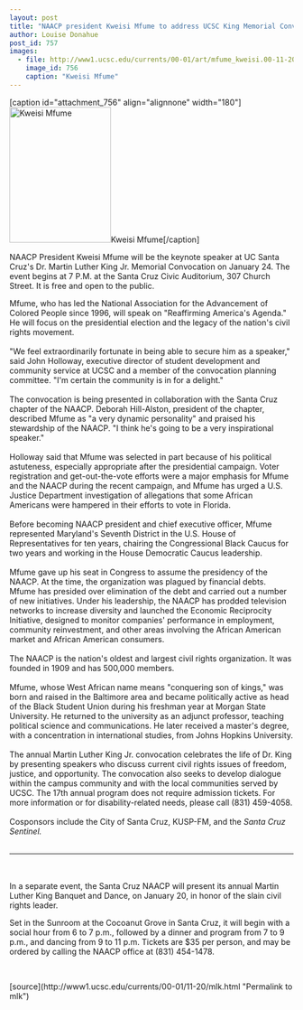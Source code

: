 ```yaml
---
layout: post
title: "NAACP president Kweisi Mfume to address UCSC King Memorial Convocation"
author: Louise Donahue
post_id: 757
images:
  - file: http://www1.ucsc.edu/currents/00-01/art/mfume_kweisi.00-11-20.jpg
    image_id: 756
    caption: "Kweisi Mfume"
---
```


[caption id="attachment_756" align="alignnone" width="180"]<a href="http://localhost/mysite/wp-content/uploads/2000/11/mfume_kweisi.00-11-20.jpg"><img class="size-full wp-image-756" src="http://localhost/mysite/wp-content/uploads/2000/11/mfume_kweisi.00-11-20.jpg" alt="Kweisi Mfume" width="180" height="240" /></a>Kweisi Mfume[/caption]
<p>
  NAACP President Kweisi Mfume will be the keynote speaker at UC Santa Cruz's Dr. Martin Luther King Jr. Memorial Convocation on January 24. The event begins at 7 P.M. at the Santa Cruz Civic Auditorium, 307 Church Street. It is free and open to the public.
</p>Mfume, who has led the National Association for the Advancement of Colored People since 1996, will speak on "Reaffirming America's Agenda." He will focus on the presidential election and the legacy of the nation's civil rights movement.<br>
<br>
"We feel extraordinarily fortunate in being able to secure him as a speaker," said John Holloway, executive director of student development and community service at UCSC and a member of the convocation planning committee. "I'm certain the community is in for a delight."<br>
<br>
The convocation is being presented in collaboration with the Santa Cruz chapter of the NAACP. Deborah Hill-Alston, president of the chapter, described Mfume as "a very dynamic personality" and praised his stewardship of the NAACP. "I think he's going to be a very inspirational speaker."<br>
<br>
Holloway said that Mfume was selected in part because of his political astuteness, especially appropriate after the presidential campaign. Voter registration and get-out-the-vote efforts were a major emphasis for Mfume and the NAACP during the recent campaign, and Mfume has urged a U.S. Justice Department investigation of allegations that some African Americans were hampered in their efforts to vote in Florida.<br>
<br>
Before becoming NAACP president and chief executive officer, Mfume represented Maryland's Seventh District in the U.S. House of Representatives for ten years, chairing the Congressional Black Caucus for two years and working in the House Democratic Caucus leadership.<br>
<br>
Mfume gave up his seat in Congress to assume the presidency of the NAACP. At the time, the organization was plagued by financial debts. Mfume has presided over elimination of the debt and carried out a number of new initiatives. Under his leadership, the NAACP has prodded television networks to increase diversity and launched the Economic Reciprocity Initiative, designed to monitor companies' performance in employment, community reinvestment, and other areas involving the African American market and African American consumers.<br>
<br>
The NAACP is the nation's oldest and largest civil rights organization. It was founded in 1909 and has 500,000 members.<br>
<br>
Mfume, whose West African name means "conquering son of kings," was born and raised in the Baltimore area and became politically active as head of the Black Student Union during his freshman year at Morgan State University. He returned to the university as an adjunct professor, teaching political science and communications. He later received a master's degree, with a concentration in international studies, from Johns Hopkins University.<br>
<br>
The annual Martin Luther King Jr. convocation celebrates the life of Dr. King by presenting speakers who discuss current civil rights issues of freedom, justice, and opportunity. The convocation also seeks to develop dialogue within the campus community and with the local communities served by UCSC. The 17th annual program does not require admission tickets. For more information or for disability-related needs, please call (831) 459-4058.<br>
<br>
Cosponsors include the City of Santa Cruz, KUSP-FM, and the <i>Santa Cruz Sentinel.<br></i><br>
<hr>
<br>
<br>
In a separate event, the Santa Cruz NAACP will present its annual Martin Luther King Banquet and Dance, on January 20, in honor of the slain civil rights leader.
<p>
  Set in the Sunroom at the Cocoanut Grove in Santa Cruz, it will begin with a social hour from 6 to 7 p.m., followed by a dinner and program from 7 to 9 p.m., and dancing from 9 to 11 p.m. Tickets are $35 per person, and may be ordered by calling the NAACP office at (831) 454-1478.
</p>
<p>
  <br>

</p>
[source](http://www1.ucsc.edu/currents/00-01/11-20/mlk.html "Permalink to mlk")
